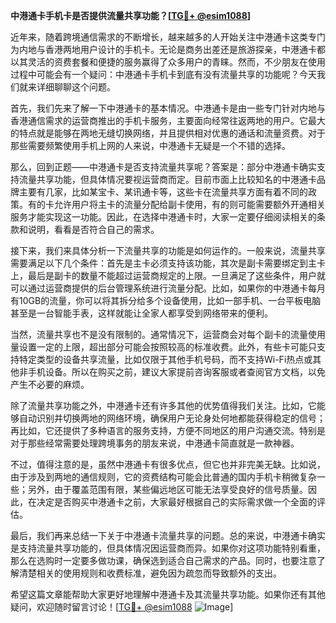 **中港通卡手机卡是否提供流量共享功能？[[TG💪+ @esim1088](https://t.me/s/esim1088)]**

近年来，随着跨境通信需求的不断增长，越来越多的人开始关注中港通卡这类专门为内地与香港两地用户设计的手机卡。无论是商务出差还是旅游探亲，中港通卡都以其灵活的资费套餐和便捷的服务赢得了众多用户的青睐。然而，不少朋友在使用过程中可能会有一个疑问：中港通卡手机卡到底有没有流量共享的功能呢？今天我们就来详细聊聊这个问题。

首先，我们先来了解一下中港通卡的基本情况。中港通卡是由一些专门针对内地与香港通信需求的运营商推出的手机卡服务，主要面向经常往返两地的用户。它最大的特点就是能够在两地无缝切换网络，并且提供相对优惠的通话和流量资费。对于那些需要频繁使用手机上网的人来说，中港通卡无疑是一个不错的选择。

那么，回到正题——中港通卡是否支持流量共享呢？答案是：部分中港通卡确实支持流量共享功能，但具体情况要视运营商而定。目前市面上比较知名的中港通卡品牌主要有几家，比如某宝卡、某讯通卡等，这些卡在流量共享方面有着不同的政策。有的卡允许用户将主卡的流量分配给副卡使用，有的则可能需要额外开通相关服务才能实现这一功能。因此，在选择中港通卡时，大家一定要仔细阅读相关的条款和说明，看看是否符合自己的需求。

接下来，我们来具体分析一下流量共享的功能是如何运作的。一般来说，流量共享需要满足以下几个条件：首先是主卡必须支持该功能，其次是副卡需要绑定到主卡上，最后是副卡的数量不能超过运营商规定的上限。一旦满足了这些条件，用户就可以通过运营商提供的后台管理系统进行流量分配。比如，如果你的中港通卡每月有10GB的流量，你可以将其拆分给多个设备使用，比如一部手机、一台平板电脑甚至是一台智能手表，这样就能让全家人都享受到网络带来的便利。

当然，流量共享也不是没有限制的。通常情况下，运营商会对每个副卡的流量使用量设置一定的上限，超出部分可能会按照较高的标准收费。此外，有些卡可能只支持特定类型的设备共享流量，比如仅限于其他手机号码，而不支持Wi-Fi热点或其他非手机设备。所以在购买之前，建议大家提前咨询客服或者查阅官方文档，以免产生不必要的麻烦。

除了流量共享功能之外，中港通卡还有许多其他的优势值得我们关注。比如，它能够自动识别并切换两地的网络环境，确保用户无论身处何地都能获得稳定的信号；再比如，它还提供了多种语言的服务支持，方便不同地区的用户沟通交流。特别是对于那些经常需要处理跨境事务的朋友来说，中港通卡简直就是一款神器。

不过，值得注意的是，虽然中港通卡有很多优点，但它也并非完美无缺。比如说，由于涉及到两地的通信规则，它的资费结构可能会比普通的国内手机卡稍微复杂一些；另外，由于覆盖范围有限，某些偏远地区可能无法享受良好的信号质量。因此，在决定是否购买中港通卡之前，大家最好根据自己的实际需求做一个全面的评估。

最后，我们再来总结一下关于中港通卡流量共享的问题。总的来说，中港通卡确实是支持流量共享功能的，但具体情况因运营商而异。如果你对这项功能特别看重，那么在选购时一定要多做功课，确保选到适合自己需求的产品。同时，也要注意了解清楚相关的使用规则和收费标准，避免因为疏忽而导致额外的支出。

希望这篇文章能帮助大家更好地理解中港通卡及其流量共享功能。如果你还有其他疑问，欢迎随时留言讨论！[[TG💪+ @esim1088](https://t.me/s/esim1088) ![Image](https://i.postimg.cc/4NQfJmqS/Snipaste-2025-05-13-00-14-12.png)]